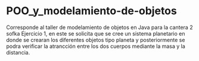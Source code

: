 # POO_y_modelamiento-de-objetos
Corresponde al taller de modelamiento de objetos en Java para la cantera 2 sofka
Ejercicio 1, en este se solicita que se cree un sistema planetario en donde se crearan los diferentes objetos tipo planeta y posteriormente se podra verificar la atrancción entre los dos cuerpos mediante la masa y la distancia.
